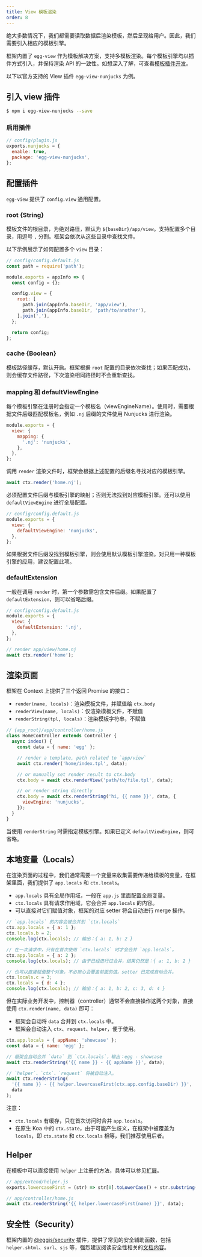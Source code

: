 ```yaml
---
title: View 模板渲染
order: 8
---
```


绝大多数情况下，我们都需要读取数据后渲染模板，然后呈现给用户。因此，我们需要引入相应的模板引擎。

框架内置了 `egg-view` 作为模板解决方案，支持多模板渲染。每个模板引擎均以插件方式引入，并保持渲染 API 的一致性。如想深入了解，可查看[模板插件开发](../advanced/view-plugin.md)。

以下以官方支持的 View 插件 `egg-view-nunjucks` 为例。

## 引入 view 插件

```bash
$ npm i egg-view-nunjucks --save
```

### 启用插件

```js
// config/plugin.js
exports.nunjucks = {
  enable: true,
  package: 'egg-view-nunjucks',
};
```

## 配置插件

`egg-view` 提供了 `config.view` 通用配置。

### root {String}

模板文件的根目录，为绝对路径，默认为 `${baseDir}/app/view`。支持配置多个目录，用逗号 `,` 分割。框架会依次从这些目录中查找文件。

以下示例展示了如何配置多个 `view` 目录：

```js
// config/config.default.js
const path = require('path');

module.exports = appInfo => {
  const config = {};

  config.view = {
    root: [
      path.join(appInfo.baseDir, 'app/view'),
      path.join(appInfo.baseDir, 'path/to/another'),
    ].join(','),
  };

  return config;
};
```

### cache {Boolean}

模板路径缓存，默认开启。框架根据 `root` 配置的目录依次查找；如果匹配成功，则会缓存文件路径，下次渲染相同路径时不会重新查找。

### mapping 和 defaultViewEngine

每个模板引擎在注册时会指定一个模板名（viewEngineName）。使用时，需要根据文件后缀匹配模板名，例如 `.nj` 后缀的文件使用 Nunjucks 进行渲染。

```js
module.exports = {
  view: {
    mapping: {
      '.nj': 'nunjucks',
    },
  },
};
```

调用 `render` 渲染文件时，框架会根据上述配置的后缀名寻找对应的模板引擎。

```js
await ctx.render('home.nj');
```

必须配置文件后缀与模板引擎的映射；否则无法找到对应模板引擎。还可以使用 `defaultViewEngine` 进行全局配置。

```js
// config/config.default.js
module.exports = {
  view: {
    defaultViewEngine: 'nunjucks',
  },
};
```

如果根据文件后缀没找到模板引擎，则会使用默认模板引擎渲染。对只用一种模板引擎的应用，建议配置此项。

### defaultExtension

一般在调用 `render` 时，第一个参数需包含文件后缀。如果配置了 `defaultExtension`，则可以省略后缀。

```js
// config/config.default.js
module.exports = {
  view: {
    defaultExtension: '.nj',
  },
};

// render app/view/home.nj
await ctx.render('home');
```

## 渲染页面

框架在 Context 上提供了三个返回 Promise 的接口：

- `render(name, locals)`：渲染模板文件，并赋值给 `ctx.body`
- `renderView(name, locals)`：仅渲染模板文件，不赋值
- `renderString(tpl, locals)`：渲染模板字符串，不赋值

```js
// {app_root}/app/controller/home.js
class HomeController extends Controller {
  async index() {
    const data = { name: 'egg' };

    // render a template, path related to `app/view`
    await ctx.render('home/index.tpl', data);

    // or manually set render result to ctx.body
    ctx.body = await ctx.renderView('path/to/file.tpl', data);

    // or render string directly
    ctx.body = await ctx.renderString('hi, {{ name }}', data, {
      viewEngine: 'nunjucks',
    });
  }
}
```

当使用 `renderString` 时需指定模板引擎。如果已定义 `defaultViewEngine`，则可省略。
## 本地变量（Locals）

在渲染页面的过程中，我们通常需要一个变量来收集需要传递给模板的变量，在框架里面，我们提供了 `app.locals` 和 `ctx.locals`。

- `app.locals` 具有全局作用域，一般在 `app.js` 里面配置全局变量。
- `ctx.locals` 具有请求作用域，它会合并 `app.locals` 的内容。
- 可以直接对它们赋值对象，框架的对应 setter 将会自动进行 merge 操作。

```js
// `app.locals` 的内容会被合并到 `ctx.locals`
ctx.app.locals = { a: 1 };
ctx.locals.b = 2;
console.log(ctx.locals); // 输出：{ a: 1, b: 2 }

// 在一次请求中，只有在首次使用 `ctx.locals` 时才会合并 `app.locals`。
ctx.app.locals = { a: 2 };
console.log(ctx.locals); // 由于已经进行过合并，结果仍然是：{ a: 1, b: 2 }

// 也可以直接赋值整个对象，不必担心会覆盖前面的值。setter 已完成自动合并。
ctx.locals.c = 3;
ctx.locals = { d: 4 };
console.log(ctx.locals); // 输出：{ a: 1, b: 2, c: 3, d: 4 }
```

但在实际业务开发中，控制器（controller）通常不会直接操作这两个对象，直接使用 `ctx.render(name, data)` 即可：

- 框架会自动将 `data` 合并到 `ctx.locals` 中。
- 框架会自动注入 `ctx`、`request`、`helper`，便于使用。

```js
ctx.app.locals = { appName: 'showcase' };
const data = { name: 'egg' };

// 框架会自动合并 `data` 到 `ctx.locals`，输出：egg - showcase
await ctx.renderString('{{ name }} - {{ appName }}', data);

// `helper`、`ctx`、`request` 将被自动注入。
await ctx.renderString(
  '{{ name }} - {{ helper.lowercaseFirst(ctx.app.config.baseDir) }}',
  data
);
```

注意：

- `ctx.locals` 有缓存，只在首次访问时合并 `app.locals`。
- 在原生 Koa 中的 `ctx.state`，由于可能产生歧义，在框架中被覆盖为 `locals`，即 `ctx.state` 和 `ctx.locals` 相等，我们推荐使用后者。

## Helper

在模板中可以直接使用 `helper` 上注册的方法，具体可以参见[扩展](../basics/extend.md)。

```js
// app/extend/helper.js
exports.lowercaseFirst = (str) => str[0].toLowerCase() + str.substring(1);

// app/controller/home.js
await ctx.renderString('{{ helper.lowercaseFirst(name) }}', data);
```

## 安全性（Security）

框架内置的 [@eggjs/security] 插件，提供了常见的安全辅助函数，包括 `helper.shtml`、`surl`、`sjs` 等，强烈建议阅读安全性相关的[文档内容](./security.md)。

[@eggjs/security]: https://github.com/eggjs/security
[egg-view-nunjucks]: https://github.com/eggjs/egg-view-nunjucks
[egg-view]: https://github.com/eggjs/egg-view
